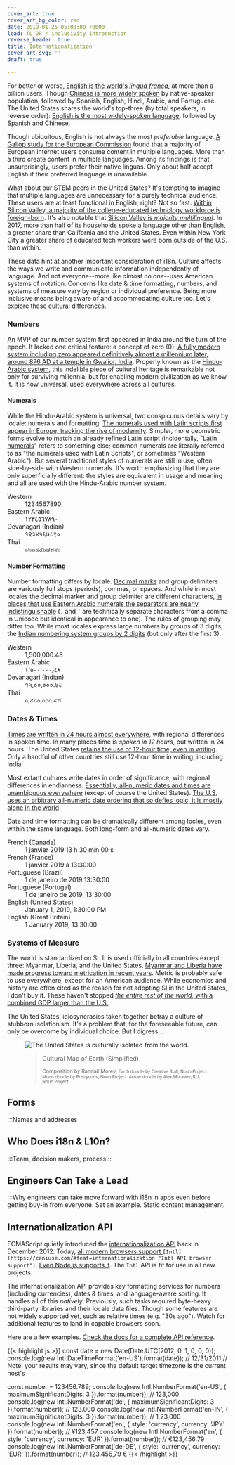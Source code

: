 ```yaml
---
cover_art: true
cover_art_bg_color: red
date: 2019-01-25 05:00:00 +0000
lead: TL;DR / inclusivity introduction
reverse_header: true
title: Internationalization
cover_art_svg: ''
draft: true

---
```

For better or worse, [English is the world's _lingua franca_](https://en.wikipedia.org/wiki/English_as_a_lingua_franca), at more than a billion users.  Though [Chinese is more widely spoken](https://en.wikipedia.org/wiki/List_of_languages_by_number_of_native_speakers "List of languages by native speakers") by native-speaker population, followed by Spanish, English, Hindi, Arabic, and Portuguese.  The United States shares the world's top-three (by total speakers, in reverse order): [English is the most widely-spoken language](https://en.wikipedia.org/wiki/Languages_of_the_United_States), followed by Spanish and Chinese.

<!--more-->

Though ubiquitous, English is not always the most _preferable_ language.  [A Gallop study for the European Commission](http://ec.europa.eu/commfrontoffice/publicopinion/flash/fl_313_en.pdf "User Language Preferences Online") found that a majority of European internet users consume content in multiple languages.  More than a third create content in multiple languages.  Among its findings is that, unsurprisingly, users prefer their native linguas.  Only about half accept English if their preferred language is unavailable.

What about our STEM peers in the United States?  It's tempting to imagine that multiple languages are unnecessary for a purely technical audience.  These users are at least functional in English, right?  Not so fast.  [Within Silicon Valley, a majority of the college-educated technology workforce is foreign-born](https://qz.com/1029860/more-silicon-valley-tech-workers-were-born-outside-the-us-than-in-it/).  It's also notable that [Silicon Valley is _majority multilingual_](https://siliconvalleyindicators.org/data/people/talent-flows-diversity/foreign-language/population-share-that-speaks-a-language-at-home-other-than-exclusively-english-table/).  In 2017, more than half of its households spoke a language other than English, a greater share than California and the United States.  Even within New York City a greater share of educated tech workers were born outside of the U.S. than within.

These data hint at another important consideration of i18n.  Culture affects the ways we write and communicate information independently of language.  And not everyone--more like _almost no one_--uses American systems of notation.  Concerns like date & time formatting, numbers, and systems of measure vary by region or individual preference.  Being more inclusive means being aware of and accommodating culture too.  Let's explore these cultural differences.

### Numbers

An MVP of our number system first appeared in India around the turn of the epoch.  It lacked one critical feature:  a concept of zero (0).  [A fully modern system including zero appeared definitively almost a millennium later, around 876 AD at a temple in Gwalior, India](http://www.ams.org/publicoutreach/feature-column/fcarc-india-zero).  Properly known as the [Hindu-Arabic system](https://www.britannica.com/science/numeral#ref797079), this indelible piece of cultural heritage is remarkable not only for surviving millennia, but for enabling modern civilization as we know it.  It is now universal, used everywhere across all cultures.

#### Numerals

While the Hindu-Arabic system is universal, two conspicuous details vary by locale:  numerals and formatting.  [The numerals used with Latin scripts first appear in Europe, tracking the rise of modernity](https://en.wikipedia.org/wiki/Arabic_numerals#Adoption_in_Europe).  Simpler, more geometric forms evolve to match an already refined Latin script (incidentally, "[Latin numerals](https://en.wikipedia.org/wiki/Latin_numerals)" refers to something else; common numerals are literally referred to as "the numerals used with Latin Scripts", or sometimes "Western Arabic").  But several traditional styles of numerals are still in use, often side-by-side with Western numerals.  It's worth emphasizing that they are only superficially different:  the styles are equivalent in usage and meaning and all are used with the Hindu-Arabic number system.

<dl>
<dt>Western</dt>
<dd>1234567890</dd>

<dt>Eastern Arabic</dt>
<dd>١٢٣٤٥٦٧٨٩٠</dd>

<dt>Devanagari (Indian)</dt>
<dd>१२३४५६७८९०</dd>

<dt>Thai</dt>
<dd>๑๒๓๔๕๖๗๘๙๐<dd>
</dl>

#### Number Formatting

Number formatting differs by locale.  [Decimal marks](https://en.wikipedia.org/wiki/Decimal_separator) and group delimiters are variously full stops (periods), commas, or spaces.  And while in most locales the decimal marker and group delimiter are different characters, [in places that use Eastern Arabic numerals the separators are nearly indistinguishable](https://en.wikipedia.org/wiki/Decimal_separator#Other_numeral_systems) (`٫` and `٬` are technically separate characters from a comma in Unicode but identical in appearance to one).  The rules of grouping may differ too.  While most locales express large numbers by groups of 3 digits, the [Indian numbering system groups by 2 digits](https://en.wikipedia.org/wiki/Indian_numbering_system) (but only after the first 3).

<dl>
<dt>Western</dt>
<dd>1,500,000.48</dd>

<dt>Eastern Arabic</dt>
<dd>١٬٥٠٠٬٠٠٠٫٤٨</dd>

<dt>Devanagari (Indian)</dt>
<dd>१५,००,०००.४८</dd>

<dt>Thai</dt>
<dd>๑,๕๐๐,๐๐๐.๔๘<dd>
</dl>

### Dates & Times

[Times are written in 24 hours almost everywhere](https://en.wikipedia.org/wiki/24-hour_clock), with regional differences in spoken time.  In many places time is _spoken in 12 hours_, but written in 24 hours.  The United States [retains the use of 12-hour time, even in writing](https://en.wikipedia.org/wiki/12-hour_clock).  Only a handful of other countries still use 12-hour time in writing, including India.

Most extant cultures write dates in order of significance, with regional differences in endianness.  [Essentially, all-numeric dates and times are unambiguous everywhere](https://en.wikipedia.org/wiki/Date_format_by_country) (except of course the United States).  [The U.S. uses an arbitrary all-numeric date ordering that so defies logic, it is mostly alone in the world](https://en.wikipedia.org/wiki/Date_and_time_notation_in_the_United_States).

Date and time formatting can be dramatically different among locles, even within the same language.  Both long-form and all-numeric dates vary.

<dl>
<dt>French (Canada)</dt>
<dd>1 janvier 2019 13 h 30 min 00 s</dd>

<dt>French (France)</dt>
<dd>1 janvier 2019 à 13:30:00</dd>

<dt>Portuguese (Brazil)</dt>
<dd>1 de janeiro de 2019 13:30:00</dd>

<dt>Portuguese (Portugal)</dt>
<dd>1 de janeiro de 2019, 13:30:00</dd>

<dt>English (United States)</dt>
<dd>January 1, 2019, 1:30:00 PM</dd>

<dt>English (Great Britain)</dt>
<dd>1 January 2019, 13:30:00</dd>
</dl>

### Systems of Measure

The world is standardized on SI.  It is used officially in all countries except three:  Myanmar, Liberia, and the United States.  [Myanmar and Liberia have made progress toward metrication in recent years](https://en.wikipedia.org/wiki/Metrication).  Metric is probably safe to use everywhere, except for an American audience.  While economics and history are often cited as the reason for not adopting SI in the United States, I don't buy it.  These haven't stopped [_the entire rest of the world_, with a combined GDP larger than the U.S.](https://www.visualcapitalist.com/80-trillion-world-economy-one-chart/)

The United States' idiosyncrasies taken together betray a culture of stubborn isolationism.  It's a problem that, for the foreseeable future, can only be overcome by individual choice.  But I digress...

<figure>
<img alt="The United States is culturally isolated from the world." src="/art/cultural-map-earth.svg" />
<figcaption>
<blockquote>
<p>Cultural Map of Earth (Simplified)</p>
<small>
Composition by Randall Morey.
<small>
Earth doodle by Creative Stall, Noun Project.
Moon doodle by Prettycons, Noun Project.
Arrow doodle by Alex Muravev, RU, Noun Project.
</small>
</small>
</blockquote>
</figcaption>
</figure>

## Forms

:::Names and addresses

## Who Does i18n & L10n?

:::Team, decision makers, process:::

## Engineers Can Take a Lead

:::Why engineers can take move forward with i18n in apps even before getting buy-in from everyone.  Set an example.  Static content management.

## Internationalization API

ECMAScript quietly introduced the [internationalization API](https://developer.mozilla.org/en-US/docs/Web/JavaScript/Reference/Global_Objects/Intl "Intl API") back in December 2012.  Today, [all modern browsers support ](https://caniuse.com/#feat=internationalization "Intl API browser support")`[Intl](https://caniuse.com/#feat=internationalization "Intl API browser support")`.  [Even Node.js supports it](https://nodejs.org/docs/latest-v11.x/api/intl.html "Node.js Internationalization").  The `Intl` API is fit for use in all new projects.

The internationalization API provides key formatting services for numbers (including currencies), dates & times, and language-aware sorting.  It handles all of this _natively_.  Previously, such tasks required byte-heavy third-party libraries and their locale data files.  Though some features are not widely supported yet, such as relative times (e.g. "30s ago").  Watch for additional features to land in capable browsers soon.

Here are a few examples.  [Check the docs for a complete API reference](https://developer.mozilla.org/en-US/docs/Web/JavaScript/Reference/Global_Objects/Intl "Intl API docs").

{{< highlight js >}}
const date = new Date(Date.UTC(2012, 0, 1, 0, 0, 0));
console.log(new Intl.DateTimeFormat('en-US').format(date));
// 12/31/2011
// Note:  your results may vary, since the default target timezone is the current host's

const number = 123456.789;
console.log(new Intl.NumberFormat('en-US', { maximumSignificantDigits: 3 }).format(number));
// 123,000
console.log(new Intl.NumberFormat('de', { maximumSignificantDigits: 3 }).format(number));
// 123.000
console.log(new Intl.NumberFormat('en-IN', { maximumSignificantDigits: 3 }).format(number));
// 1,23,000
console.log(new Intl.NumberFormat('en', { style: 'currency', currency: 'JPY' }).format(number));
// ¥123,457
console.log(new Intl.NumberFormat('en', { style: 'currency', currency: 'EUR' }).format(number));
// €123,456.79
console.log(new Intl.NumberFormat('de-DE', { style: 'currency', currency: 'EUR' }).format(number));
// 123.456,79 €
{{< /highlight >}}